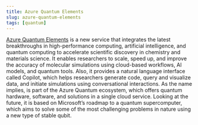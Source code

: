 ```yaml
---
title: Azure Quantum Elements
slug: azure-quantum-elements
tags: [quantum]
---
```



[Azure Quantum Elements](https://quantum.microsoft.com/en-us/our-story/quantum-elements-overview) is a new service that integrates the latest breakthroughs in high-performance computing, artificial intelligence, and quantum computing to accelerate scientific discovery in chemistry and materials science. <!-- truncate -->It enables researchers to scale, speed up, and improve the accuracy of molecular simulations using cloud-based workflows, AI models, and quantum tools. Also, it provides a natural language interface called Copilot, which helps researchers generate code, query and visualize data, and initiate simulations using conversational interactions. As the name implies, is part of the Azure Quantum ecosystem, which offers quantum hardware, software, and solutions in a single cloud service. Looking at the future, it is based on Microsoft’s roadmap to a quantum supercomputer, which aims to solve some of the most challenging problems in nature using a new type of stable qubit.